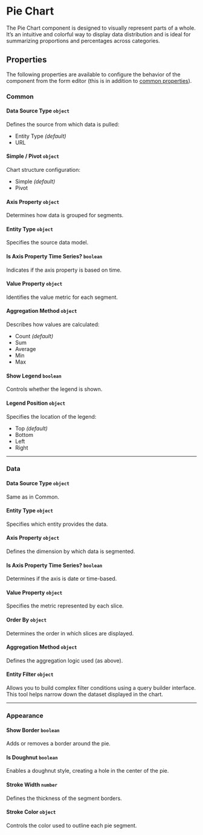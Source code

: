 # Pie Chart

The Pie Chart component is designed to visually represent parts of a whole. It’s an intuitive and colorful way to display data distribution and is ideal for summarizing proportions and percentages across categories.

<!-- ![image](images/chart/image-1.png)   -->

## Properties

The following properties are available to configure the behavior of the component from the form editor (this is in addition to [common properties](/docs/front-end-basics/form-components/common-component-properties)).

### Common

#### **Data Source Type** `object`  
Defines the source from which data is pulled:
- Entity Type *(default)*
- URL

#### **Simple / Pivot** `object`  
Chart structure configuration:
- Simple *(default)*
- Pivot

#### **Axis Property** `object`  
Determines how data is grouped for segments.

#### **Entity Type** `object`  
Specifies the source data model.

#### **Is Axis Property Time Series?** `boolean`  
Indicates if the axis property is based on time.

#### **Value Property** `object`  
Identifies the value metric for each segment.

#### **Aggregation Method** `object`  
Describes how values are calculated:
- Count *(default)*
- Sum
- Average
- Min
- Max

#### **Show Legend** `boolean`  
Controls whether the legend is shown.

#### **Legend Position** `object`  
Specifies the location of the legend:
- Top *(default)*
- Bottom
- Left
- Right

___


### Data
#### **Data Source Type** `object`  
Same as in Common.

#### **Entity Type** `object`  
Specifies which entity provides the data.

#### **Axis Property** `object`  
Defines the dimension by which data is segmented.

#### **Is Axis Property Time Series?** `boolean`  
Determines if the axis is date or time-based.

#### **Value Property** `object`  
Specifies the metric represented by each slice.

#### **Order By** `object`  
Determines the order in which slices are displayed.

#### **Aggregation Method** `object`  
Defines the aggregation logic used (as above).

#### **Entity Filter** `object`  
Allows you to build complex filter conditions using a query builder interface. This tool helps narrow down the dataset displayed in the chart.

___

### Appearance
#### **Show Border** `boolean`  
Adds or removes a border around the pie.

#### **Is Doughnut** `boolean`  
Enables a doughnut style, creating a hole in the center of the pie.

#### **Stroke Width** `number`  
Defines the thickness of the segment borders.

#### **Stroke Color** `object`  
Controls the color used to outline each pie segment.
